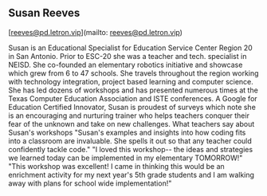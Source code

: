 ## Susan Reeves

[reeves@pd.letron.vip](mailto: reeves@pd.letron.vip)

Susan is an Educational Specialist for Education Service Center Region 20 in San Antonio. Prior to ESC-20 she was a teacher and tech. specialist in NEISD. She co-founded an elementary robotics initiative and showcase which grew from 6 to 47 schools. She travels throughout the region working with technology integration, project based learning and computer science. She has led dozens of workshops and has presented numerous times at the Texas Computer Education Association and ISTE conferences. A Google for Education Certified Innovator, Susan is proudest of surveys which note she is an encouraging and nurturing trainer who helps teachers conquer their fear of the unknown and take on new challenges.  What teachers say about Susan's workshops  "Susan's examples and insights into how coding fits into a classroom are invaluable. She spells it out so that any teacher could confidently tackle code."  "I loved this workshop-- the ideas and strategies we learned today can be implemented in my elementary TOMORROW!"  "This workshop was excellent! I came in thinking this would be an enrichment activity for my next year's 5th grade students and I am walking away with plans for school wide implementation!"
